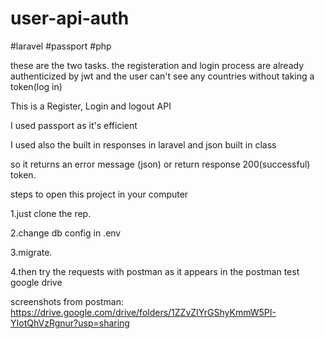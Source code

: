 # user-api-auth
#laravel #passport #php

these are the two tasks. the registeration and login process are already authenticized by jwt 
and the user can't see any countries without taking a token(log in)

This is a Register, Login and logout API

I used passport as it's efficient 

I used also the built in responses in laravel and json built in class 

so it returns an error message (json) or return response 200(successful) token. 

steps to open this project in your computer

1.just clone the rep.

2.change db config in .env

3.migrate. 

4.then try the requests with postman as it appears in the postman test google drive 


screenshots from postman: 
https://drive.google.com/drive/folders/1ZZvZIYrGShyKmmW5PI-YIotQhVzRgnur?usp=sharing


